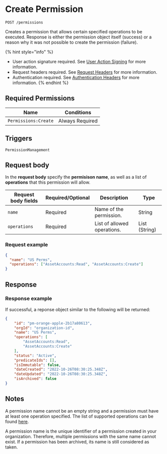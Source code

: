 # Create Permission

`POST /permissions`

Creates a permission that allows certain specified operations to be executed. Response is either the permission object itself (success) or a reason why it was not possible to create the permission (failure).

{% hint style="info" %}
* User action signature required. See [User Action Signing](../../authentication/user-action-signing/) for more information.
* Request headers required. See [Request Headers](../../../getting-started/request-headers.md) for more information.
* Authentication required. See [Authentication Headers](../../../getting-started/request-headers.md#authentication-headers) for more information.
{% endhint %}

## Required Permissions

| Name                 | Conditions      |
| -------------------- | --------------- |
| `Permissions:Create` | Always Required |

## Triggers <a href="#triggers.1" id="triggers.1"></a>

`PermissionManagement`

## Request body <a href="#request-body" id="request-body"></a>

In the **request body** specify the **permisison name**, as well as a list of **operations** that this permission will allow.

| Request body fields | Required/Optional | Description                 | Type          |
| ------------------- | ----------------- | --------------------------- | ------------- |
| `name`              | Required          | Name of the permission.     | String        |
| `operations`        | Required          | List of allowed operations. | List (String) |

### Request example <a href="#request-example.1" id="request-example.1"></a>

```JSON
{
  "name": "US Perms",
  "operations": ["AssetAccounts:Read", "AssetAccounts:Create"]
}
```

## Response <a href="#response" id="response"></a>

### Response example <a href="#response-example" id="response-example"></a>

If successful, a reponse object similar to the following will be returned:

```json
{
    "id": "pm-orange-apple-2b17a80613",
    "orgId": "organization-id",
    "name": "US Perms",
    "operations": [
        "AssetAccounts:Read",
        "AssetAccounts:Create"
    ],
    "status": "Active",
    "predicateIds": [],
    "isImmutable": false,
    "dateCreated": "2022-10-26T08:30:25.348Z",
    "dateUpdated": "2022-10-26T08:30:25.348Z",
    "isArchived": false
}
```

## Notes <a href="#notes" id="notes"></a>

A permission name cannot be an empty string and a permission must have at least one operation specified. The list of supported operations can be found [here](https://dfns.gitbook.io/dfns-docs/api-docs/dfns-api-enumerated-types#permission-operations).

A permission name is the unique identifier of a permission created in your organization. Therefore, multiple permissions with the same name cannot exist. If a permission has been archived, its name is still considered as taken.
